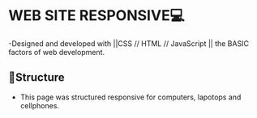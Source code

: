 # WEB SITE RESPONSIVE💻
-Designed and developed with ||CSS // HTML // JavaScript || the BASIC factors of web development.

## 📍Structure

- This page was structured responsive for computers, lapotops and cellphones.


